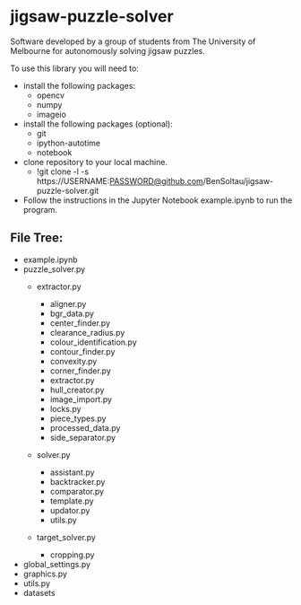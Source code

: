 # jigsaw-puzzle-solver
Software developed by a group of students from The University of Melbourne for autonomously solving jigsaw puzzles.

To use this library you will need to:
 - install the following packages:
   - opencv
   - numpy
   - imageio
 - install the following packages (optional):
   - git
   - ipython-autotime
   - notebook
 - clone repository to your local machine.
   - !git clone -l -s https://USERNAME:PASSWORD@github.com/BenSoltau/jigsaw-puzzle-solver.git
 - Follow the instructions in the Jupyter Notebook example.ipynb to run the program.

## File Tree: ##
 - example.ipynb
 - puzzle_solver.py
   - extractor.py
     - aligner.py
     - bgr_data.py
     - center_finder.py
     - clearance_radius.py
     - colour_identification.py
     - contour_finder.py
     - convexity.py
     - corner_finder.py
     - extractor.py
     - hull_creator.py
     - image_import.py
     - locks.py
     - piece_types.py
     - processed_data.py
     - side_separator.py

   - solver.py
     - assistant.py
     - backtracker.py
     - comparator.py
     - template.py
     - updator.py
     - utils.py
   - target_solver.py
     - cropping.py
 - global_settings.py
 - graphics.py
 - utils.py
 - datasets
